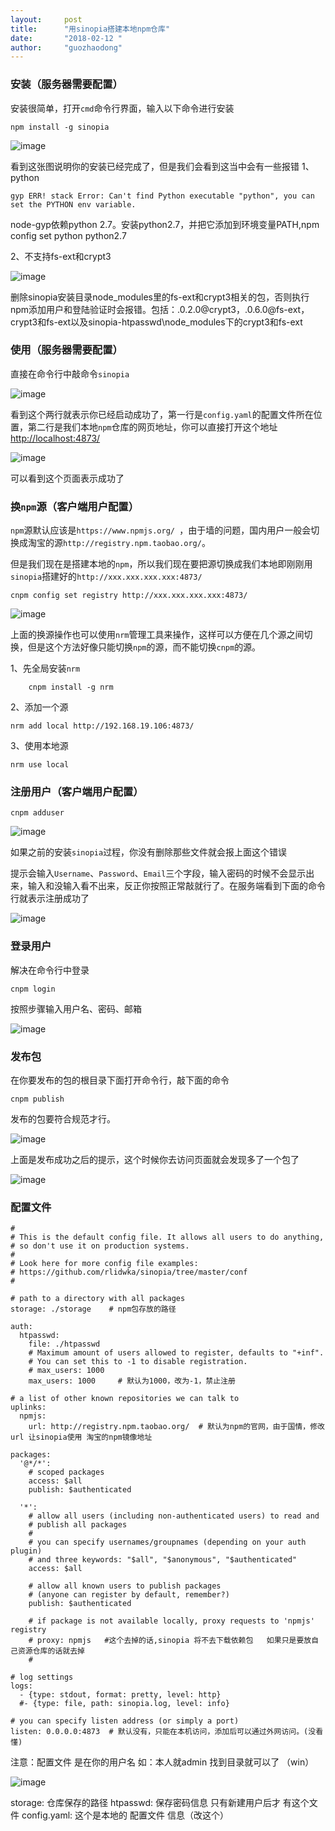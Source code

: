 ```yaml
---
layout:     post
title:      "用sinopia搭建本地npm仓库"
date:       "2018-02-12 "
author:     "guozhaodong"
---
```


### 安装（服务器需要配置）

安装很简单，打开`cmd`命令行界面，输入以下命令进行安装

```
npm install -g sinopia
```

![image](/assets/img/sinopia/1.png)

看到这张图说明你的安装已经完成了，但是我们会看到这当中会有一些报错
1、python

```
gyp ERR! stack Error: Can't find Python executable "python", you can set the PYTHON env variable.
```

node-gyp依赖python 2.7。安装python2.7，并把它添加到环境变量PATH,npm config set python python2.7

2、不支持fs-ext和crypt3

![image](/assets/img/sinopia/2.png)

删除sinopia安装目录node_modules里的fs-ext和crypt3相关的包，否则执行npm添加用户和登陆验证时会报错。包括：.0.2.0@crypt3，.0.6.0@fs-ext，crypt3和fs-ext以及sinopia-htpasswd\node_modules下的crypt3和fs-ext

### 使用（服务器需要配置）

直接在命令行中敲命令`sinopia`

![image](/assets/img/sinopia/3.jpg)

看到这个两行就表示你已经启动成功了，第一行是`config.yaml`的配置文件所在位置，第二行是我们本地`npm`仓库的网页地址，你可以直接打开这个地址<a href="http://localhost:4873/" target="_blank">http://localhost:4873/</a>

![image](/assets/img/sinopia/4.jpg)

可以看到这个页面表示成功了

### 换`npm`源（客户端用户配置）
`npm`源默认应该是`https://www.npmjs.org/ `，由于墙的问题，国内用户一般会切换成淘宝的源`http://registry.npm.taobao.org/`。

但是我们现在是搭建本地的`npm`，所以我们现在要把源切换成我们本地即刚刚用`sinopia`搭建好的`http://xxx.xxx.xxx.xxx:4873/`

```
cnpm config set registry http://xxx.xxx.xxx.xxx:4873/
```
![image](/assets/img/sinopia/5.jpg)

上面的换源操作也可以使用`nrm`管理工具来操作，这样可以方便在几个源之间切换，但是这个方法好像只能切换`npm`的源，而不能切换`cnpm`的源。

1、先全局安装`nrm`

```
    cnpm install -g nrm
```

2、添加一个源

```
nrm add local http://192.168.19.106:4873/
```

3、使用本地源

```
nrm use local
```

### 注册用户（客户端用户配置）

```
cnpm adduser
``` 

![image](/assets/img/sinopia/6.jpg)

如果之前的安装`sinopia`过程，你没有删除那些文件就会报上面这个错误

提示会输入`Username`、`Password`、`Email`三个字段，输入密码的时候不会显示出来，输入和没输入看不出来，反正你按照正常敲就行了。在服务端看到下面的命令行就表示注册成功了

![image](/assets/img/sinopia/7.jpg)

### 登录用户

解决在命令行中登录

```
cnpm login
```
按照步骤输入用户名、密码、邮箱

![image](/assets/img/sinopia/8.jpg)

### 发布包

在你要发布的包的根目录下面打开命令行，敲下面的命令

```
cnpm publish
```
发布的包要符合规范才行。

![image](/assets/img/sinopia/9.jpg)

上面是发布成功之后的提示，这个时候你去访问页面就会发现多了一个包了

![image](/assets/img/sinopia/10.jpg)

### 配置文件

```
#
# This is the default config file. It allows all users to do anything,
# so don't use it on production systems.
#
# Look here for more config file examples:
# https://github.com/rlidwka/sinopia/tree/master/conf
#

# path to a directory with all packages
storage: ./storage    # npm包存放的路径

auth:
  htpasswd:
    file: ./htpasswd
    # Maximum amount of users allowed to register, defaults to "+inf".
    # You can set this to -1 to disable registration.
    # max_users: 1000
    max_users: 1000     # 默认为1000，改为-1，禁止注册

# a list of other known repositories we can talk to
uplinks:
  npmjs:
    url: http://registry.npm.taobao.org/  # 默认为npm的官网，由于国情，修改 url 让sinopia使用 淘宝的npm镜像地址

packages:
  '@*/*':
    # scoped packages
    access: $all
    publish: $authenticated

  '*':
    # allow all users (including non-authenticated users) to read and
    # publish all packages
    #
    # you can specify usernames/groupnames (depending on your auth plugin)
    # and three keywords: "$all", "$anonymous", "$authenticated"
    access: $all

    # allow all known users to publish packages
    # (anyone can register by default, remember?)
    publish: $authenticated

    # if package is not available locally, proxy requests to 'npmjs' registry
    # proxy: npmjs   #这个去掉的话,sinopia 将不去下载依赖包   如果只是要放自己资源仓库的话就去掉      
    # 

# log settings
logs:
  - {type: stdout, format: pretty, level: http}
  #- {type: file, path: sinopia.log, level: info}

# you can specify listen address (or simply a port) 
listen: 0.0.0.0:4873  # 默认没有，只能在本机访问，添加后可以通过外网访问。(没看懂)

```

注意：配置文件 是在你的用户名 如：本人就admin 找到目录就可以了 （win）

![image](/assets/img/sinopia/11.png)

storage: 仓库保存的路径
htpasswd: 保存密码信息 只有新建用户后才 有这个文件
config.yaml: 这个是本地的 配置文件 信息（改这个）














